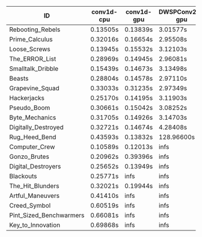 |ID|conv1d-cpu|conv1d-gpu|DWSPConv2D-gpu|gemm-gpu|avg|
|-|-|-|-|-|-|
|Rebooting_Rebels|0.13505s|0.13839s|3.01577s|1.74872s|1.25948s|
|Prime_Calculus|0.32016s|0.16654s|2.95508s|1.74443s|1.29655s|
|Loose_Screws|0.13945s|0.15532s|3.12103s|1.87852s|1.32358s|
|The_ERROR_List|0.28969s|0.14945s|2.96081s|1.95664s|1.33915s|
|Smalltalk_Dribble|0.15439s|0.14673s|3.13498s|1.95217s|1.34707s|
|Beasts|0.28804s|0.14578s|2.97110s|1.99712s|1.35051s|
|Grapevine_Squad|0.33033s|0.31235s|2.97349s|1.78776s|1.35098s|
|Hackerjacks|0.25170s|0.14195s|3.11903s|1.94317s|1.36396s|
|Pseudo_Boom|0.30661s|0.15042s|3.08252s|1.98714s|1.38167s|
|Byte_Mechanics|0.31705s|0.14926s|3.14703s|1.96595s|1.39482s|
|Digitally_Destroyed|0.32721s|0.14674s|4.28408s|2.53190s|1.82248s|
|Rug_Heed_Bend|0.43593s|0.13832s|128.96600s|4.43937s|33.49491s|
|Computer_Crew|0.10589s|0.12013s|infs|4.43544s|infs|
|Gonzo_Brutes|0.20962s|0.39396s|infs|4.42809s|infs|
|Digital_Destroyers|0.25652s|0.13949s|infs|1.94754s|infs|
|Blackouts|0.25771s|infs|infs|1.81740s|infs|
|The_Hit_Blunders|0.32021s|0.19944s|infs|1.95839s|infs|
|Artful_Maneuvers|0.41410s|infs|infs|4.48875s|infs|
|Creed_Symbol|0.60519s|infs|infs|4.51602s|infs|
|Pint_Sized_Benchwarmers|0.66081s|infs|infs|4.48044s|infs|
|Key_to_Innovation|0.69868s|infs|infs|4.50069s|infs|
